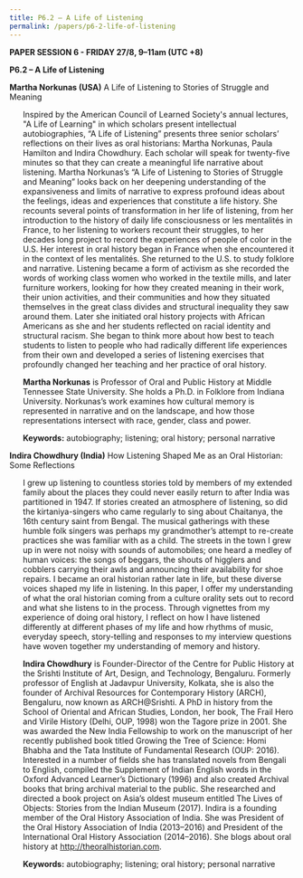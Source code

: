 ```yaml
---
title: P6.2 – A Life of Listening
permalink: /papers/p6-2-life-of-listening
---
```


<b>PAPER SESSION 6 - FRIDAY 27/8, 9–11am (UTC +8)</b>
	
<b>P6.2 – A Life of Listening</b>

<b>Martha Norkunas (USA)</b> A Life of Listening to Stories of Struggle and Meaning

<ul>Inspired by the American Council of Learned Society's annual lectures, "A Life of Learning" in which scholars present intellectual autobiographies, “A Life of Listening” presents three senior scholars’ reflections on their lives as oral historians: Martha Norkunas, Paula Hamilton and Indira Chowdhury. Each scholar will speak for twenty-five minutes so that they can create a meaningful life narrative about listening. Martha Norkunas’s “A Life of Listening to Stories of Struggle and Meaning” looks back on her deepening understanding of the expansiveness and limits of narrative to express profound ideas about the feelings, ideas and experiences that constitute a life history. She recounts several points of transformation in her life of listening, from her introduction to the history of daily life consciousness or les mentalités in France, to her listening to workers recount their struggles, to her decades long project to record the experiences of people of color in the U.S. Her interest in oral history began in France when she encountered it in the context of les mentalités. She returned to the U.S. to study folklore and narrative. Listening became a form of activism as she recorded the words of working class women who worked in the textile mills, and later furniture workers, looking for how they created meaning in their work, their union activities, and their communities and how they situated themselves in the great class divides and structural inequality they saw around them. Later she initiated oral history projects with African Americans as she and her students reflected on racial identity and structural racism. She began to think more about how best to teach students to listen to people who had radically different life experiences from their own and developed a series of listening exercises that profoundly changed her teaching and her practice of oral history. </ul>

<ul><b>Martha Norkunas</b> is Professor of Oral and Public History at Middle Tennessee State University. She holds a Ph.D. in Folklore from Indiana University. Norkunas’s work examines how cultural memory is represented in narrative and on the landscape, and how those representations intersect with race, gender, class and power. </ul>

<ul><b>Keywords:</b> autobiography; listening; oral history; personal narrative</ul>

<b>Indira Chowdhury (India)</b> How Listening Shaped Me as an Oral Historian: Some Reflections

<ul>I grew up listening to countless stories told by members of my extended family about the places they could never easily return to after India was partitioned in 1947. If stories created an atmosphere of listening, so did the kirtaniya-singers who came regularly to sing about Chaitanya, the 16th century saint from Bengal. The musical gatherings with these humble folk singers was perhaps my grandmother’s attempt to re-create practices she was familiar with as a child. The streets in the town I grew up in were not noisy with sounds of automobiles; one heard a medley of human voices: the songs of beggars, the shouts of higglers and cobblers carrying their awls and announcing their availability for shoe repairs. I became an oral historian rather late in life, but these diverse voices shaped my life in listening. In this paper, I offer my understanding of what the oral historian coming from a culture orality sets out to record and what she listens to in the process. Through vignettes from my experience of doing oral history, I reflect on how I have listened differently at different phases of my life and how rhythms of music, everyday speech, story-telling and responses to my interview questions have woven together my understanding of memory and history.</ul>

<ul><b>Indira Chowdhury</b> is Founder-Director of the Centre for Public History at the Srishti Institute of Art, Design, and Technology, Bengaluru. Formerly professor of English at Jadavpur University, Kolkata, she is also the founder of Archival Resources for Contemporary History (ARCH), Bengaluru, now known as ARCH@Srishti. A PhD in history from the School of Oriental and African Studies, London, her book, The Frail Hero and Virile History (Delhi, OUP, 1998) won the Tagore prize in 2001. She was awarded the New India Fellowship to work on the manuscript of her recently published book titled Growing the Tree of Science: Homi Bhabha and the Tata Institute of Fundamental Research (OUP: 2016). Interested in a number of fields she has translated novels from Bengali to English, compiled the Supplement of Indian English words in the Oxford Advanced Learner’s Dictionary (1996) and also created Archival books that bring archival material to the public. She researched and directed a book project on Asia’s oldest museum entitled The Lives of Objects: Stories from the Indian Museum (2017). Indira is a founding member of the Oral History Association of India. She was President of the Oral History Association of India (2013–2016) and President of the International Oral History Association (2014–2016). She blogs about oral history at <a href="http://theoralhistorian.com">http://theoralhistorian.com</a>.</ul>

<ul><b>Keywords:</b> autobiography; listening; oral history; personal narrative</ul>
